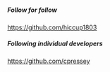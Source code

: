 ##### Follow for follow

https://github.com/hiccup1803

##### Following individual developers

https://github.com/cpressey

